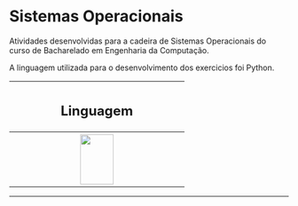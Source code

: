 # Sistemas Operacionais

Atividades desenvolvidas para a cadeira de Sistemas Operacionais do curso de Bacharelado em Engenharia da Computação.

A linguagem utilizada para o desenvolvimento dos exercicios foi Python.

<table align="center">
  <tr>
    <th width=300> <h2> Linguagem </h2> </th>
  </tr>
  <tr>
    <th width=300>
      <img src="https://cdn.jsdelivr.net/gh/devicons/devicon/icons/python/python-original.svg" width=60 height=90 />
    </th>
  </tr>

</table>

<hr>
